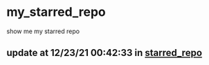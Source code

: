 # my_starred_repo
show me my starred repo

update at 12/23/21 00:42:33 in [starred_repo](./index.html)
---

